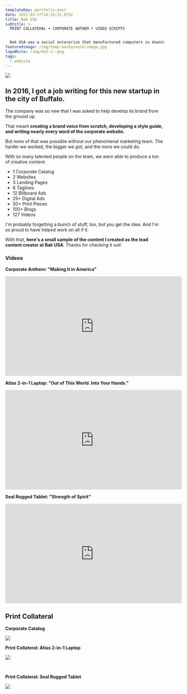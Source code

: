```yaml
---
templateKey: portfolio-post
date: 2022-03-27T16:32:31.073Z
title: Bak USA
subtitle: >-
  PRINT COLLATERAL • CORPORATE ANTHEM • VIDEO SCRIPTS


  Bak USA was a social enterprise that manufactured computers in downtown Buffalo, New York. Committed to empowering people and changing lives, the company employed a diverse workforce in urban America.
featuredimage: /img/temp-background-image.jpg
logoWhite: /img/43n-1-.png
tags:
  - website
---
```

![](/img/bak-usa.png)
<br>

## In 2016, I got a job writing for this new startup in the city of Buffalo.

The company was so new that I was asked to help develop its brand from the ground up. 

That meant **creating a brand voice from scratch, developing a style guide, and writing nearly every word of the corporate website.** 

But none of that was possible without our phenomenal marketing team. The harder we worked, the bigger we got, and the more we could do. 

With so many talented people on the team, we were able to produce a ton of creative content:

* 1 Corporate Catalog
* 2 Websites
* 3 Landing Pages
* 6 Taglines
* 12 Billboard Ads
* 25+ Digital Ads
* 50+ Print Pieces
* 100+ Blogs
* 127 Videos

I'm probably forgetting a bunch of stuff, too, but you get the idea. And I'm so proud to have helped work on all if it. 

With that, **here's a small sample of the content I created as the lead content creator at Bak USA**. Thanks for checking it out! 

### Videos

**Corporate Anthem: "Making It in America"</p>**

<iframe width="560" height="315" src="https://www.youtube.com/embed/SHVSGz_Nmrw" title="YouTube video player" frameborder="0" allow="accelerometer; autoplay; clipboard-write; encrypted-media; gyroscope; picture-in-picture" allowfullscreen></iframe></p>

**Atlas 2-in-1 Laptop: "Out of This World. Into Your Hands."</p>**

<iframe width="560" height="315" src="https://www.youtube.com/embed/u7g7twDL8hk" title="YouTube video player" frameborder="0" allow="accelerometer; autoplay; clipboard-write; encrypted-media; gyroscope; picture-in-picture" allowfullscreen></iframe></p>

**Seal Rugged Tablet: "Strength of Spirit"</p>**

<iframe width="560" height="315" src="https://www.youtube.com/embed/CFdfz1vOBoY" title="YouTube video player" frameborder="0" allow="accelerometer; autoplay; clipboard-write; encrypted-media; gyroscope; picture-in-picture" allowfullscreen></iframe></p>

## Print Collateral

**Corporate Catalog**

![](/img/bak-usa-print.png)

**Print Collateral: Atlas 2-in-1 Laptop**

![](/img/bak-usa-print-atlas.jpeg)

<br>

**Print Collateral: Seal Rugged Tablet**

![](/img/bak-usa-print-seal.jpeg)